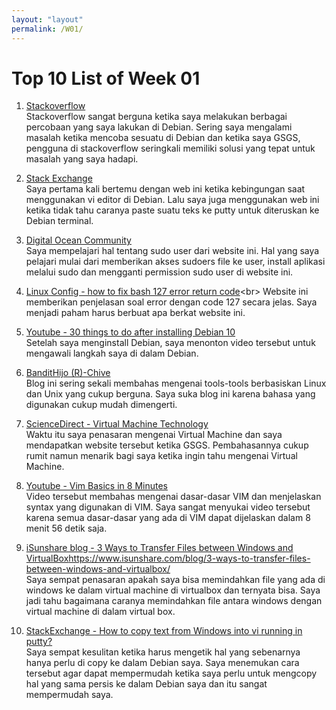 ```yaml
---
layout: "layout"
permalink: /W01/
---
```


# Top 10 List of Week 01

1. [Stackoverflow](https://stackoverflow.com/)<br>
Stackoverflow sangat berguna ketika saya melakukan berbagai percobaan yang saya lakukan di Debian. Sering saya mengalami masalah ketika mencoba sesuatu di Debian dan ketika saya GSGS, pengguna di stackoverflow seringkali memiliki solusi yang tepat untuk masalah yang saya hadapi.

2. [Stack Exchange](https://unix.stackexchange.com/)<br>
Saya pertama kali bertemu dengan web ini ketika kebingungan saat menggunakan vi editor di Debian. Lalu saya juga menggunakan web ini ketika tidak tahu caranya paste suatu teks ke putty untuk diteruskan ke Debian terminal.

3. [Digital Ocean Community](https://www.digitalocean.com/community)<br>
Saya mempelajari hal tentang sudo user dari website ini. Hal yang saya pelajari mulai dari memberikan akses sudoers file ke user, install aplikasi melalui sudo dan mengganti permission sudo user di website ini.

4. [Linux Config - how to fix bash 127 error return code](https://linuxconfig.org/how-to-fix-bash-127-error-return-code#:~:text=Value%20127%20is%20returned%20by,by%20PATH%20system%20environment%20variable.&text=If%20the%20command%20is%20not,absolute%20full%20path%20to%20it.)<br>
Website ini memberikan penjelasan soal error dengan code 127 secara jelas. Saya menjadi paham harus berbuat apa berkat website ini.

5. [Youtube - 30 things to do after installing Debian 10](https://youtu.be/y7pETJpOQhg)<br>
Setelah saya menginstall Debian, saya menonton video tersebut untuk mengawali langkah saya di dalam Debian.

6. [BanditHijo (R)-Chive](https://bandithijo.github.io/blog/)<br>
Blog ini sering sekali membahas mengenai tools-tools berbasiskan Linux dan Unix yang cukup berguna. Saya suka blog ini karena bahasa yang digunakan cukup mudah dimengerti.

7. [ScienceDirect - Virtual Machine Technology](https://www.sciencedirect.com/topics/computer-science/virtual-machine-technology)<br>
Waktu itu saya penasaran mengenai Virtual Machine dan saya mendapatkan website tersebut ketika GSGS. Pembahasannya cukup rumit namun menarik bagi saya ketika ingin tahu mengenai Virtual Machine.

8. [Youtube - Vim Basics in 8 Minutes](https://www.youtube.com/watch?v=ggSyF1SVFr4&t=80s)<br>
Video tersebut membahas mengenai dasar-dasar VIM dan menjelaskan syntax yang digunakan di VIM. Saya sangat menyukai video tersebut karena semua dasar-dasar yang ada di VIM dapat dijelaskan dalam 8 menit 56 detik saja.

9. [iSunshare blog - 3 Ways to Transfer Files between Windows and VirtualBox]()https://www.isunshare.com/blog/3-ways-to-transfer-files-between-windows-and-virtualbox/<br>
Saya sempat penasaran apakah saya bisa memindahkan file yang ada di windows ke dalam virtual machine di virtualbox dan ternyata bisa. Saya jadi tahu bagaimana caranya memindahkan file antara windows dengan virtual machine di dalam virtual box.

10. [StackExchange - How to copy text from Windows into vi running in putty?](https://unix.stackexchange.com/questions/241995/how-to-copy-text-from-windows-into-vi-running-in-putty)<br>
Saya sempat kesulitan ketika harus mengetik hal yang sebenarnya hanya perlu di copy ke dalam Debian saya. Saya menemukan cara tersebut agar dapat mempermudah ketika saya perlu untuk mengcopy hal yang sama persis ke dalam Debian saya dan itu sangat mempermudah saya.

